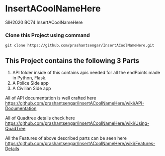 # InsertACoolNameHere
SIH2020 BC74 InsertACoolNameHere

### Clone this Project using command
    git clone https://github.com/prashantsengar/InsertACoolNameHere.git
    
## This Project contains the following 3 Parts

 1. API folder inside of this contains apis needed for all the endPoints made in Python, Flask.
 2. A Police Side app
 3. A Civilian Side app
 
 All of API documentation is well crafted here https://github.com/prashantsengar/InsertACoolNameHere/wiki/API-Documentation
 
 All of Quadtree details check here https://github.com/prashantsengar/InsertACoolNameHere/wiki/Using-QuadTree
 
 All the Features of above described parts can be seen here https://github.com/prashantsengar/InsertACoolNameHere/wiki/Features-Details
